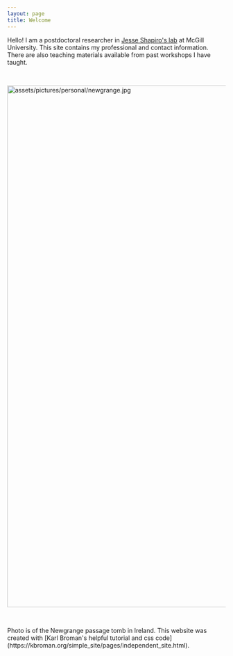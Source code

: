 ```yaml
---
layout: page
title: Welcome
---
```


Hello! I am a postdoctoral researcher in [Jesse Shapiro's lab](http://www.shapirolab.ca/) at McGill University. This site contains my professional and contact information. There are also teaching materials available from past workshops I have taught.

<p>
<br />
</p>


<td class="left">
        <img src="{{ BASE_PATH }}/assets/pictures/personal/newgrange.jpg" alt="assets/pictures/personal/newgrange.jpg" title="newgrange" align="middle" height="1200" width="600">
</td>

<p>
<br />
</p>
Photo is of the Newgrange passage tomb in Ireland. This website was created with [Karl Broman's helpful tutorial and css code](https://kbroman.org/simple_site/pages/independent_site.html).

